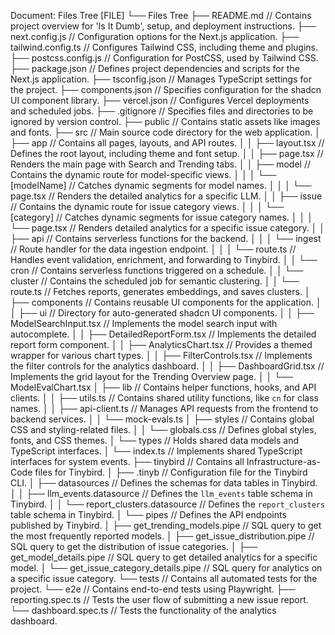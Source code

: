Document: Files Tree [FILE]
  └── Files Tree
      ├── README.md                               // Contains project overview for 'Is It Dumb', setup, and deployment instructions.
      ├── next.config.js                          // Configuration options for the Next.js application.
      ├── tailwind.config.ts                      // Configures Tailwind CSS, including theme and plugins.
      ├── postcss.config.js                       // Configuration for PostCSS, used by Tailwind CSS.
      ├── package.json                            // Defines project dependencies and scripts for the Next.js application.
      ├── tsconfig.json                           // Manages TypeScript settings for the project.
      ├── components.json                         // Specifies configuration for the shadcn UI component library.
      ├── vercel.json                             // Configures Vercel deployments and scheduled jobs.
      ├── .gitignore                              // Specifies files and directories to be ignored by version control.
      ├── public                                  // Contains static assets like images and fonts.
      ├── src                                     // Main source code directory for the web application.
      │   ├── app                                 // Contains all pages, layouts, and API routes.
      │   │   ├── layout.tsx                      // Defines the root layout, including theme and font setup.
      │   │   ├── page.tsx                        // Renders the main page with Search and Trending tabs.
      │   │   ├── model                           // Contains the dynamic route for model-specific views.
      │   │   │   └── [modelName]                 // Catches dynamic segments for model names.
      │   │   │       └── page.tsx                // Renders the detailed analytics for a specific LLM.
      │   │   ├── issue                           // Contains the dynamic route for issue category views.
      │   │   │   └── [category]                  // Catches dynamic segments for issue category names.
      │   │   │       └── page.tsx                // Renders detailed analytics for a specific issue category.
      │   │   ├── api                             // Contains serverless functions for the backend.
      │   │   │   └── ingest                      // Route handler for the data ingestion endpoint.
      │   │   │       └── route.ts                // Handles event validation, enrichment, and forwarding to Tinybird.
      │   │   └── cron                            // Contains serverless functions triggered on a schedule.
      │   │       └── cluster                     // Contains the scheduled job for semantic clustering.
      │   │           └── route.ts                // Fetches reports, generates embeddings, and saves clusters.
      │   ├── components                          // Contains reusable UI components for the application.
      │   │   ├── ui                              // Directory for auto-generated shadcn UI components.
      │   │   ├── ModelSearchInput.tsx            // Implements the model search input with autocomplete.
      │   │   ├── DetailedReportForm.tsx          // Implements the detailed report form component.
      │   │   ├── AnalyticsChart.tsx              // Provides a themed wrapper for various chart types.
      │   │   ├── FilterControls.tsx              // Implements the filter controls for the analytics dashboard.
      │   │   ├── DashboardGrid.tsx               // Implements the grid layout for the Trending Overview page.
      │   │   └── ModelEvalChart.tsx
      │   ├── lib                                 // Contains helper functions, hooks, and API clients.
      │   │   ├── utils.ts                        // Contains shared utility functions, like `cn` for class names.
      │   │   ├── api-client.ts                   // Manages API requests from the frontend to backend services.
      │   │   └── mock-evals.ts
      │   ├── styles                              // Contains global CSS and styling-related files.
      │   │   └── globals.css                     // Defines global styles, fonts, and CSS themes.
      │   └── types                               // Holds shared data models and TypeScript interfaces.
      │       └── index.ts                        // Implements shared TypeScript interfaces for system events.
      ├── tinybird                                // Contains all Infrastructure-as-Code files for Tinybird.
      │   ├── .tinyb                              // Configuration file for the Tinybird CLI.
      │   ├── datasources                         // Defines the schemas for data tables in Tinybird.
      │   │   ├── llm_events.datasource           // Defines the `llm_events` table schema in Tinybird.
      │   │   └── report_clusters.datasource      // Defines the `report_clusters` table schema in Tinybird.
      │   └── pipes                               // Defines the API endpoints published by Tinybird.
      │       ├── get_trending_models.pipe        // SQL query to get the most frequently reported models.
      │       ├── get_issue_distribution.pipe     // SQL query to get the distribution of issue categories.
      │       ├── get_model_details.pipe          // SQL query to get detailed analytics for a specific model.
      │       └── get_issue_category_details.pipe     // SQL query for analytics on a specific issue category.
      └── tests                                   // Contains all automated tests for the project.
          └── e2e                                 // Contains end-to-end tests using Playwright.
              ├── reporting.spec.ts               // Tests the user flow of submitting a new issue report.
              └── dashboard.spec.ts               // Tests the functionality of the analytics dashboard.